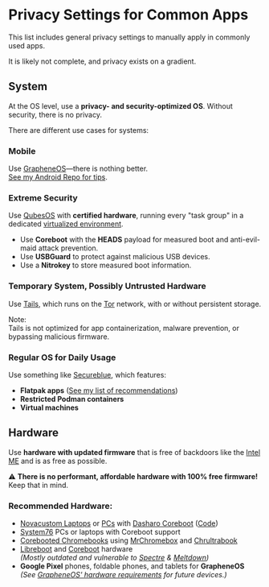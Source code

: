# Privacy Settings for Common Apps

This list includes general privacy settings to manually apply in commonly used apps.

It is likely not complete, and privacy exists on a gradient.

## System

At the OS level, use a **privacy- and security-optimized OS**. Without security, there is no privacy.

There are different use cases for systems:

### Mobile

Use [GrapheneOS](https://grapheneos.org/)—there is nothing better.  
[See my Android Repo for tips](https://github.com/trytomakeyouprivate/Android-Tipps).

### Extreme Security

Use [QubesOS](https://www.qubes-os.org) with **certified hardware**, running every "task group" in a dedicated [virtualized environment](https://en.wikipedia.org/wiki/Virtual_machine).  

- Use **Coreboot** with the **HEADS** payload for measured boot and anti-evil-maid attack prevention.
- Use **USBGuard** to protect against malicious USB devices.
- Use a **Nitrokey** to store measured boot information.

### Temporary System, Possibly Untrusted Hardware

Use [Tails](https://tails.net/), which runs on the [Tor](https://www.torproject.org/) network, with or without persistent storage.  

Note:  
Tails is not optimized for app containerization, malware prevention, or bypassing malicious firmware.

### Regular OS for Daily Usage

Use something like [Secureblue](https://github.com/secureblue/secureblue), which features:

- **Flatpak apps** ([See my list of recommendations](https://github.com/trytomakeyouprivate/recommended-flatpak-apps))
- **Restricted Podman containers**
- **Virtual machines**

## Hardware

Use **hardware with updated firmware** that is free of backdoors like the [Intel ME](https://github.com/corna/me_cleaner?tab=readme-ov-file#intel-me) and is as free as possible.  

⚠ **There is no performant, affordable hardware with 100% free firmware!** Keep that in mind.  

### Recommended Hardware:

- [Novacustom Laptops](https://configurelaptop.eu/) or [PCs](https://docs.dasharo.com/variants/overview/#desktop) with [Dasharo Coreboot](https://dasharo.com) ([Code](https://github.com/dasharo))
- [System76](https://system76.com) PCs or laptops with Coreboot support
- [Corebooted Chromebooks](https://mrchromebox.tech/) using [MrChromebox](https://mrchromebox.tech/) and [Chrultrabook](https://docs.chrultrabook.com/)
- [Libreboot](https://libreboot.org/docs/hardware/) and [Coreboot](https://www.coreboot.org/Supported_Chipsets_and_Devices) hardware  
  *(Mostly outdated and vulnerable to [Spectre](https://en.wikipedia.org/wiki/Spectre_(security_vulnerability)) & [Meltdown](https://en.wikipedia.org/wiki/Meltdown_(security_vulnerability)))*
- **Google Pixel** phones, foldable phones, and tablets for **GrapheneOS**  
  *(See [GrapheneOS' hardware requirements](https://grapheneos.org/faq#future-devices) for future devices.)*
